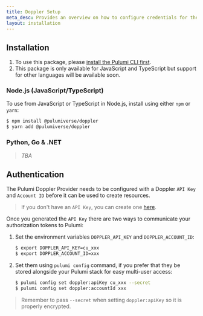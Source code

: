 ```yaml
---
title: Doppler Setup
meta_desc: Provides an overview on how to configure credentials for the Pulumi Doppler Provider.
layout: installation
---
```


## Installation

1. To use this package, please [install the Pulumi CLI first](https://www.pulumi.com/docs/get-started/install/).
1. This package is only available for JavaScript and TypeScript but support for other languages will be available soon.

### Node.js (JavaScript/TypeScript)

To use from JavaScript or TypeScript in Node.js, install using either `npm` or `yarn`:

```bash
$ npm install @pulumiverse/doppler
$ yarn add @pulumiverse/doppler
```

### Python, Go & .NET

> *TBA*

## Authentication

The Pulumi Doppler Provider needs to be configured with a Doppler `API Key` and `Account ID` before it can be used to create resources.

> If you don't have an `API Key`, you can create one [here](https://app.dopplerhq.com/settings/user/api-keys).

Once you generated the `API Key` there are two ways to communicate your authorization tokens to Pulumi:

1. Set the environment variables `DOPPLER_API_KEY` and `DOPPLER_ACCOUNT_ID`:

    ```bash
    $ export DOPPLER_API_KEY=cu_xxx
    $ export DOPPLER_ACCOUNT_ID=xxx
    ```

2. Set them using `pulumi config` command, if you prefer that they be stored alongside your Pulumi stack for easy multi-user access:

    ```bash
    $ pulumi config set doppler:apiKey cu_xxx --secret
    $ pulumi config set doppler:accountId xxx
    ```

> Remember to pass `--secret` when setting `doppler:apiKey` so it is properly encrypted.